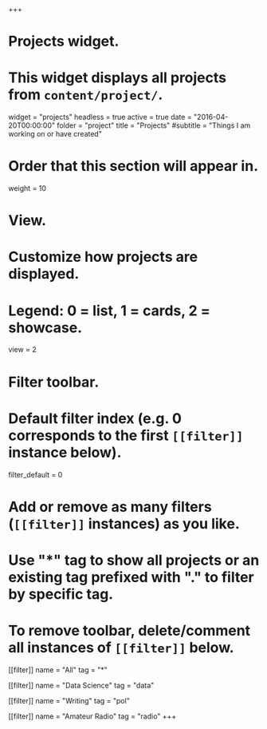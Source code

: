 +++
# Projects widget.
# This widget displays all projects from `content/project/`.
widget = "projects"
headless = true 
active = true
date = "2016-04-20T00:00:00"
folder = "project"
title = "Projects"
#subtitle = "Things I am working on or have created"

# Order that this section will appear in.
weight = 10

# View.
# Customize how projects are displayed.
# Legend: 0 = list, 1 = cards, 2 = showcase.
view = 2

# Filter toolbar.

# Default filter index (e.g. 0 corresponds to the first `[[filter]]` instance below).
filter_default = 0

# Add or remove as many filters (`[[filter]]` instances) as you like.
# Use "*" tag to show all projects or an existing tag prefixed with "." to filter by specific tag.
# To remove toolbar, delete/comment all instances of `[[filter]]` below.
[[filter]]
  name = "All"
  tag = "*"

[[filter]]
  name = "Data Science"
  tag = "data"

[[filter]]
  name = "Writing"
  tag = "pol"

[[filter]]
  name = "Amateur Radio"
  tag = "radio"
+++
